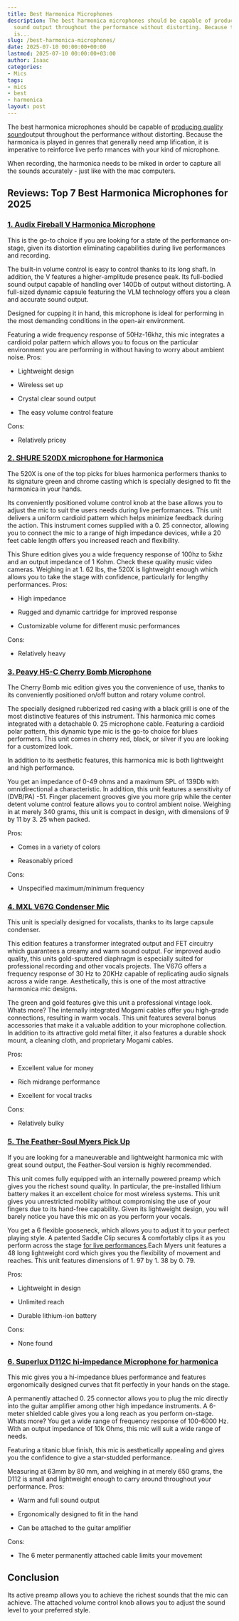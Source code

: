 ```yaml
---
title: Best Harmonica Microphones
description: The best harmonica microphones should be capable of producing quality
  sound output throughout the performance without distorting. Because the harmonica
  is...
slug: /best-harmonica-microphones/
date: 2025-07-10 00:00:00+00:00
lastmod: 2025-07-10 00:00:00+03:00
author: Isaac
categories:
- Mics
tags:
- mics
- best
- harmonica
layout: post
---
```

The best harmonica microphones should be capable of [producing quality sound](https://blogs.uoregon.edu/uocinetech/recording-and-exporting-standards/audio-recording-standards/)output throughout the performance without distorting. Because the harmonica is played in genres that generally need amp lification, it is imperative to reinforce live perfo rmances with your kind of microphone.

When recording, the harmonica needs to be miked in order to capture all the sounds accurately - just like with the mac computers.

##  Reviews: Top 7 Best Harmonica Microphones for 2025

###  [1. Audix Fireball V Harmonica Microphone](https://www.amazon.com/dp/B000H2DAXA/?tag=p-policy-20)

This is the go-to choice if you are looking for a state of the performance on-stage, given its distortion eliminating capabilities during live performances and recording.

The built-in volume control is easy to control thanks to its long shaft. In addition, the V features a higher-amplitude presence peak. Its full-bodied sound output capable of handling over 140Db of output without distorting. A full-sized dynamic capsule featuring the VLM technology offers you a clean and accurate sound output.

Designed for cupping it in hand, this microphone is ideal for performing in the most demanding conditions in the open-air environment.

Featuring a wide frequency response of 50Hz-16khz, this mic integrates a cardioid polar pattern which allows you to focus on the particular environment you are performing in without having to worry about ambient noise.
Pros:

- Lightweight design

- Wireless set up

- Crystal clear sound output

- The easy volume control feature

Cons:

- Relatively pricey

###  [2. SHURE 520DX microphone for Harmonica](https://www.amazon.com/dp/B0002CZYHK/?tag=p-policy-20)

The 520X is one of the top picks for blues harmonica performers thanks to its signature green and chrome casting which is specially designed to fit the harmonica in your hands.

Its conveniently positioned volume control knob at the base allows you to adjust the mic to suit the users needs during live performances. This unit delivers a uniform cardioid pattern which helps minimize feedback during the action. This instrument comes supplied with a 0. 25 connector, allowing you to connect the mic to a range of high impedance devices, while a 20 feet cable length offers you increased reach and flexibility.

This Shure edition gives you a wide frequency response of 100hz to 5khz and an output impedance of 1 Kohm. Check these quality music video cameras. Weighing in at 1. 62 lbs, the 520X is lightweight enough which allows you to take the stage with confidence, particularly for lengthy performances.
Pros:

- High impedance

- Rugged and dynamic cartridge for improved response

- Customizable volume for different music performances

Cons:

- Relatively heavy

###  [3. Peavy H5-C Cherry Bomb Microphone](https://www.amazon.com/dp/B003OURTAW/?tag=p-policy-20)

The Cherry Bomb mic edition gives you the convenience of use, thanks to its conveniently positioned on/off button and rotary volume control.

The specially designed rubberized red casing with a black grill is one of the most distinctive features of this instrument. This harmonica mic comes integrated with a detachable 0. 25 microphone cable. Featuring a cardioid polar pattern, this dynamic type mic is the go-to choice for blues performers. This unit comes in cherry red, black, or silver if you are looking for a customized look.

In addition to its aesthetic features, this harmonica mic is both lightweight and high performance.

You get an impedance of 0-49 ohms and a maximum SPL of 139Db with omnidirectional a characteristic. In addition, this unit features a sensitivity of (DVB/PA) -51. Finger placement grooves give you more grip while the center detent volume control feature allows you to control ambient noise. Weighing in at merely 340 grams, this unit is compact in design, with dimensions of 9 by 11 by 3. 25 when packed.

Pros:

- Comes in a variety of colors

- Reasonably priced

Cons:

- Unspecified maximum/minimum frequency

###  [4. MXL V67G Condenser Mic](https://www.amazon.com/dp/B000JRPYGE/?tag=p-policy-20)

This unit is specially designed for vocalists, thanks to its large capsule condenser.

This edition features a transformer integrated output and FET circuitry which guarantees a creamy and warm sound output. For improved audio quality, this units gold-sputtered diaphragm is especially suited for professional recording and other vocals projects. The V67G offers a frequency response of 30 Hz to 20KHz capable of replicating audio signals across a wide range. Aesthetically, this is one of the most attractive harmonica mic designs.

The green and gold features give this unit a professional vintage look. Whats more? The internally integrated Mogami cables offer you high-grade connections, resulting in warm vocals. This unit features several bonus accessories that make it a valuable addition to your microphone collection. In addition to its attractive gold metal filter, it also features a durable shock mount, a cleaning cloth, and proprietary Mogami cables.

Pros:

- Excellent value for money

- Rich midrange performance

- Excellent for vocal tracks

Cons:

- Relatively bulky

###  [5. The Feather-Soul Myers Pick Up](https://www.amazon.com/dp/B00X6AAQO6/?tag=p-policy-20)

If you are looking for a maneuverable and lightweight harmonica mic with great sound output, the Feather-Soul version is highly recommended.

This unit comes fully equipped with an internally powered preamp which gives you the richest sound quality. In particular, the pre-installed lithium battery makes it an excellent choice for most wireless systems. This unit gives you unrestricted mobility without compromising the use of your fingers due to its hand-free capability. Given its lightweight design, you will barely notice you have this mic on as you perform your vocals.

You get a 6 flexible gooseneck, which allows you to adjust it to your perfect playing style. A patented Saddle Clip secures & comfortably clips it as you perform across the stage [for live performances](https://pestpolicy.com/best-microphone-for-vocals-live-performance/).Each Myers unit features a 48 long lightweight cord which gives you the flexibility of movement and reaches. This unit features dimensions of 1. 97 by 1. 38 by 0. 79.

Pros:

- Lightweight in design

- Unlimited reach

- Durable lithium-ion battery

Cons:

- None found

###  [6. Superlux D112C hi-impedance Microphone for harmonica](https://www.amazon.com/dp/B000SAGSRQ/?tag=p-policy-20)

This mic gives you a hi-impedance blues performance and features ergonomically designed curves that fit perfectly in your hands on the stage.

A permanently attached 0. 25 connector allows you to plug the mic directly into the guitar amplifier among other high impedance instruments. A 6-meter shielded cable gives you a long reach as you perform on-stage. Whats more? You get a wide range of frequency response of 100-6000 Hz. With an output impedance of 10k Ohms, this mic will suit a wide range of needs.

Featuring a titanic blue finish, this mic is aesthetically appealing and gives you the confidence to give a star-studded performance.

Measuring at 63mm by 80 mm, and weighing in at merely 650 grams, the D112 is small and lightweight enough to carry around throughout your performance.
Pros:

- Warm and full sound output

- Ergonomically designed to fit in the hand

- Can be attached to the guitar amplifier

Cons:

- The 6 meter permanently attached cable limits your movement

##  Conclusion

Its active preamp allows you to achieve the richest sounds that the mic can achieve. The attached volume control knob allows you to adjust the sound level to your preferred style.
